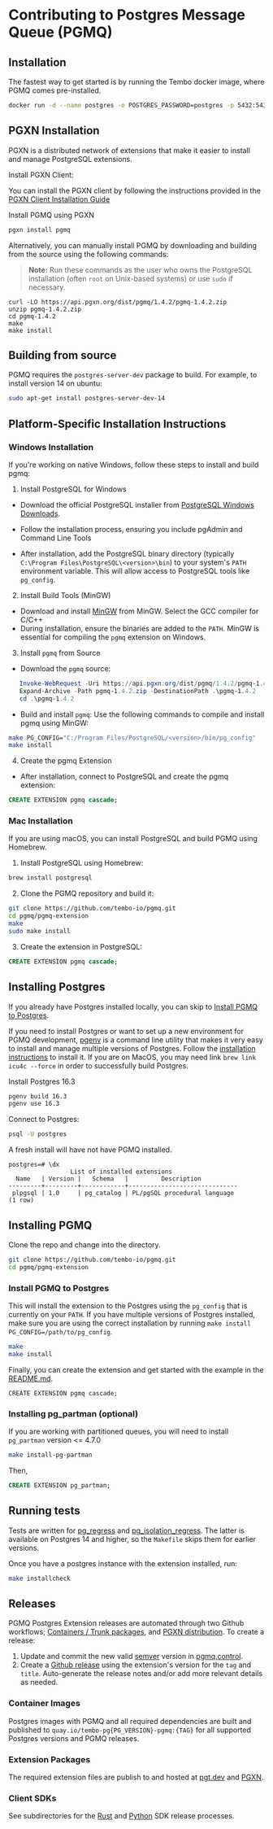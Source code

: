 # Contributing to Postgres Message Queue (PGMQ)

## Installation

The fastest way to get started is by running the Tembo docker image, where PGMQ comes pre-installed.

```bash
docker run -d --name postgres -e POSTGRES_PASSWORD=postgres -p 5432:5432 quay.io/tembo/pgmq-pg:latest
```

## PGXN Installation

PGXN is a distributed network of extensions that make it easier to install and manage PostgreSQL extensions.

Install PGXN Client:

You can install the PGXN client by following the instructions provided in the [PGXN Client Installation Guide](https://pgxn.github.io/pgxnclient/install.html)

Install PGMQ using PGXN

```bash
pgxn install pgmq
```

Alternatively, you can manually install PGMQ by downloading and building from the source using the following commands:
> **Note:** Run these commands as the user who owns the PostgreSQL installation (often `root` on Unix-based systems) or use `sudo` if necessary.

```
curl -LO https://api.pgxn.org/dist/pgmq/1.4.2/pgmq-1.4.2.zip
unzip pgmq-1.4.2.zip
cd pgmq-1.4.2
make
make install
```

## Building from source

PGMQ requires the `postgres-server-dev` package to build. For example, to install
version 14 on ubuntu:

```bash
sudo apt-get install postgres-server-dev-14
```

## Platform-Specific Installation Instructions

### Windows Installation

If you're working on native Windows, follow these steps to install and build pgmq:

1. Install PostgreSQL for Windows

- Download the official PostgreSQL installer from [PostgreSQL Windows Downloads](https://www.postgresql.org/download/windows/).

- Follow the installation process, ensuring you include pgAdmin and Command Line Tools

- After installation, add the PostgreSQL binary directory (typically `C:\Program Files\PostgreSQL\<version>\bin`) to your system's `PATH` environment variable. This will allow access to PostgreSQL tools like `pg_config`.

2. Install Build Tools (MinGW)

- Download and install [MinGW](https://sourceforge.net/projects/mingw/) from MinGW. Select the GCC compiler for C/C++
- During installation, ensure the binaries are added to the `PATH`. MinGW is essential for compiling the `pgmq` extension on Windows.

3.  Install `pgmq` from Source

- Download the `pgmq` source:

```powershell
   Invoke-WebRequest -Uri https://api.pgxn.org/dist/pgmq/1.4.2/pgmq-1.4.2.zip -OutFile pgmq-1.4.2.zip
   Expand-Archive -Path pgmq-1.4.2.zip -DestinationPath .\pgmq-1.4.2
   cd .\pgmq-1.4.2
```

- Build and install `pgmq`: Use the following commands to compile and install pgmq using MinGW:

```bash
make PG_CONFIG="C:/Program Files/PostgreSQL/<version>/bin/pg_config"
make install
```

4. Create the pgmq Extension

- After installation, connect to PostgreSQL and create the pgmq extension:

```sql
CREATE EXTENSION pgmq cascade;
```

### Mac Installation

If you are using macOS, you can install PostgreSQL and build PGMQ using Homebrew.

1. Install PostgreSQL using Homebrew:

```bash
brew install postgresql
```

2. Clone the PGMQ repository and build it:

```bash
git clone https://github.com/tembo-io/pgmq.git
cd pgmq/pgmq-extension
make
sudo make install
```

3. Create the extension in PostgreSQL:

```sql
CREATE EXTENSION pgmq cascade;
```

## Installing Postgres

If you already have Postgres installed locally, you can skip to [Install PGMQ to Postgres](#install-pgmq-to-postgres).

If you need to install Postgres or want to set up a new environment for PGMQ development, [pgenv](https://github.com/theory/pgenv/) is a command line utility that makes it very easy to install and manage multiple versions of Postgres.
Follow the [installation instructions](https://github.com/theory/pgenv/?tab=readme-ov-file#installation) to install it.
If you are on MacOS, you may need link `brew link icu4c --force` in order to successfully build Postgres.

Install Postgres 16.3

```bash
pgenv build 16.3
pgenv use 16.3
```

Connect to Postgres:

```bash
psql -U postgres
```

A fresh install will have not have PGMQ installed.

```psql
postgres=# \dx
                 List of installed extensions
  Name   | Version |   Schema   |         Description
---------+---------+------------+------------------------------
 plpgsql | 1.0     | pg_catalog | PL/pgSQL procedural language
(1 row)
```

## Installing PGMQ

Clone the repo and change into the directory.

```bash
git clone https://github.com/tembo-io/pgmq.git
cd pgmq/pgmq-extension
```

### Install PGMQ to Postgres

This will install the extension to the Postgres using the `pg_config` that is currently on your `PATH`. If you have multiple versions of Postgres installed, make sure you are using the correct installation by running `make install PG_CONFIG=/path/to/pg_config`.

```bash
make
make install
```

Finally, you can create the extension and get started with the example in the [README.md](README.md#sql-examples).

```psql
CREATE EXTENSION pgmq cascade;
```

### Installing pg_partman (optional)

If you are working with partitioned queues, you will need to install `pg_partman` version <= 4.7.0

```bash
make install-pg-partman
```

Then,

```sql
CREATE EXTENSION pg_partman;
```

## Running tests

Tests are written for [pg_regress](https://www.postgresql.org/docs/current/regress-run.html) and [pg_isolation_regress](https://github.com/postgres/postgres/blob/master/src/test/isolation/README). The latter is available on Postgres 14 and higher, so the `Makefile` skips them for earlier versions.

Once you have a postgres instance with the extension installed, run:

```bash
make installcheck
```

## Releases

PGMQ Postgres Extension releases are automated through two Github workflows; [Containers / Trunk packages](https://github.com/tembo-io/pgmq/blob/main/.github/workflows/extension_ci.ym), and [PGXN distribution](https://github.com/tembo-io/pgmq/blob/main/.github/workflows/pgxn-release.yml). To create a release:

1. Update and commit the new valid [semver](https://semver.org/) version in [pgmq.control](https://github.com/tembo-io/pgmq/blob/main/pgmq-extension/pgmq.control).
2. Create a [Github release](https://github.com/tembo-io/pgmq/releases) using the extension's version for the `tag` and `title`. Auto-generate the release notes and/or add more relevant details as needed.

### Container Images

Postgres images with PGMQ and all required dependencies are built and published to `quay.io/tembo-pg{PG_VERSION}-pgmq:{TAG}` for all supported Postgres versions and PGMQ releases.

### Extension Packages

The required extension files are publish to and hosted at [pgt.dev](https://pgt.dev/extensions/pgmq) and [PGXN](https://pgxn.org/dist/pgmq/).

### Client SDKs

See subdirectories for the [Rust](https://github.com/tembo-io/pgmq/tree/main/core) and [Python](https://github.com/tembo-io/pgmq/tree/main/tembo-pgmq-python) SDK release processes.

